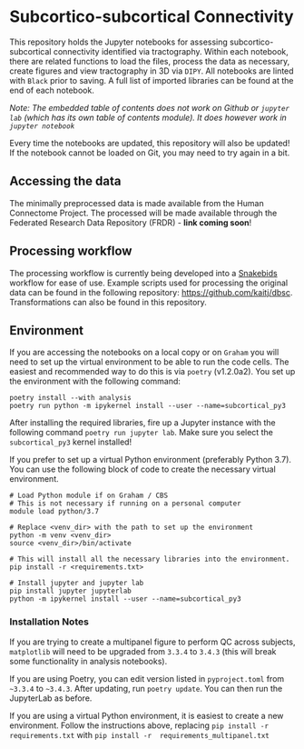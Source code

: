 # Subcortico-subcortical Connectivity

This repository holds the Jupyter notebooks for assessing subcortico-subcortical connectivity identified
via tractography. Within each notebook, there are related functions to load the files, process the data as 
necessary, create figures and view tractography in 3D via `DIPY`.  All notebooks are linted with `Black` 
prior to saving. A full list of imported libraries can be found at the end of each notebook. 


_Note: The embedded table of contents does not work on Github or `jupyter lab` (which
has its own table of contents module). It does however work in `jupyter notebook`_

Every time the notebooks are updated, this repository will also be updated! If the notebook cannot 
be loaded on Git, you may need to try again in a bit.

## Accessing the data

The minimally preprocessed data is made available from the Human Connectome Project. The processed will
be made available through the Federated Research Data Repository (FRDR) - **link coming soon**! 

## Processing workflow

The processing workflow is currently being developed into a [Snakebids](https://github.com/akhanf/snakebids/) 
workflow for ease of use. Example scripts used for processing the original data can be found in the following
repository: https://github.com/kaitj/dbsc. Transformations can also be found in this repository.

## Environment

If you are accessing the notebooks on a local copy or on `Graham` you will need to set up the 
virtual environment to be able to run the code cells. The easiest and recommended way to do this
is via `poetry` (v1.2.0a2). You set up the environment with the following command:

```
poetry install --with analysis
poetry run python -m ipykernel install --user --name=subcortical_py3
```

After installing the required libraries, fire up a Jupyter instance with the following command
`poetry run jupyter lab`. Make sure you select the `subcortical_py3` kernel installed!

If you prefer to set up a virtual Python environment (preferably Python 3.7). 
You can use the following block of code to create the necessary virtual environment.

```
# Load Python module if on Graham / CBS
# This is not necessary if running on a personal computer
module load python/3.7

# Replace <venv_dir> with the path to set up the environment
python -m venv <venv_dir> 
source <venv_dir>/bin/activate

# This will install all the necessary libraries into the environment.
pip install -r <requirements.txt>

# Install jupyter and jupyter lab 
pip install jupyter jupyterlab
python -m ipykernel install --user --name=subcortical_py3
```

### Installation Notes
If you are trying to create a multipanel figure to perform QC across subjects,
`matplotlib` will need to be upgraded from `3.3.4` to `3.4.3` (this will break some functionality in
analysis notebooks).

If you are using Poetry, you can edit version listed in `pyproject.toml` from `~3.3.4` to `~3.4.3`. 
After updating, run `poetry update`. You can then run the JupyterLab as before.

If you are using a virtual Python environment, it is easiest to create a new environment. Follow the
instructions above, replacing `pip install -r requirements.txt` with 
`pip install -r  requirements_multipanel.txt`
